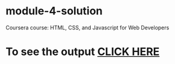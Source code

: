 # module-4-solution
Coursera course: HTML, CSS, and Javascript for Web Developers

# To see the output [CLICK HERE](https://github.com/Karan284253/module-4/index.html)
